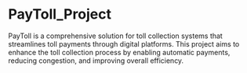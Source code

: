 # PayToll_Project
PayToll is a comprehensive solution for toll collection systems that streamlines toll payments through digital platforms. This project aims to enhance the toll collection process by enabling automatic payments, reducing congestion, and improving overall efficiency.
